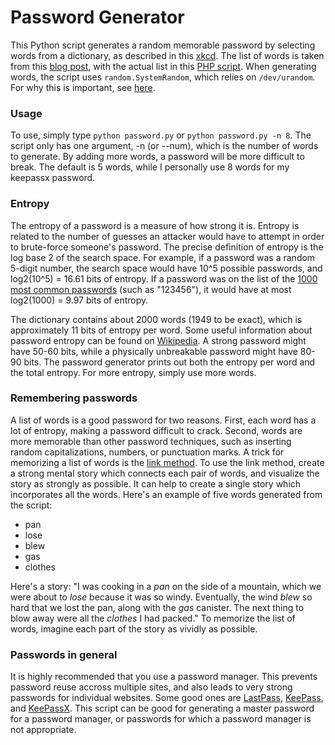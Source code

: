 # Password Generator

This Python script generates a random memorable password by selecting words from a dictionary, as described in this [xkcd](https://xkcd.com/936/).
The list of words is taken from this [blog post](http://preshing.com/20110811/xkcd-password-generator/), with the actual list in this [PHP script](http://preshing.com/files/xkcd_pw.js.php).
When generating words, the script uses `random.SystemRandom`, which relies on `/dev/urandom`.
For why this is important, see [here](http://sockpuppet.org/blog/2014/02/25/safely-generate-random-numbers/).

### Usage

To use, simply type `python password.py` or `python password.py -n 8`.
The script only has one argument, -n (or --num), which is the number of words to generate.
By adding more words, a password will be more difficult to break.
The default is 5 words, while I personally use 8 words for my keepassx password.

### Entropy

The entropy of a password is a measure of how strong it is.
Entropy is related to the number of guesses an attacker would have to attempt in order to brute-force someone's password.
The precise definition of entropy is the log base 2 of the search space.
For example, if a password was a random 5-digit number, the search space would have 10^5 possible passwords, and log2(10^5) = 16.61 bits of entropy.
If a password was on the list of the [1000 most common passwords](http://www.passwordrandom.com/most-popular-passwords) (such as "123456"), it would have at most log2(1000) = 9.97 bits of entropy.

The dictionary contains about 2000 words (1949 to be exact), which is approximately 11 bits of entropy per word.
Some useful information about password entropy can be found on [Wikipedia](https://en.wikipedia.org/wiki/Password_strength#Required_bits_of_entropy).
A strong password might have 50-60 bits, while a physically unbreakable password might have 80-90 bits.
The password generator prints out both the entropy per word and the total entropy.
For more entropy, simply use more words.

### Remembering passwords

A list of words is a good password for two reasons.
First, each word has a lot of entropy, making a password difficult to crack.
Second, words are more memorable than other password techniques, such as inserting random capitalizations, numbers, or punctuation marks.
A trick for memorizing a list of words is the [link method](http://www.memorizeeverything.com/core_skills/lists/).
To use the link method, create a strong mental story which connects each pair of words, and visualize the story as strongly as possible.
It can help to create a single story which incorporates all the words.
Here's an example of five words generated from the script:
  - pan
  - lose
  - blew
  - gas
  - clothes

Here's a story:
"I was cooking in a *pan* on the side of a mountain, which we were about to *lose* because it was so windy.
Eventually, the wind *blew* so hard that we lost the pan, along with the *gas* canister.
The next thing to blow away were all the *clothes* I had packed."
To memorize the list of words, imagine each part of the story as vividly as possible.

### Passwords in general

It is highly recommended that you use a password manager.
This prevents password reuse accross multiple sites, and also leads to very strong passwords for individual websites.
Some good ones are [LastPass](https://lastpass.com/), [KeePass](http://keepass.info/), and [KeePassX](https://www.keepassx.org/).
This script can be good for generating a master password for a password manager, or passwords for which a password manager is not appropriate.
